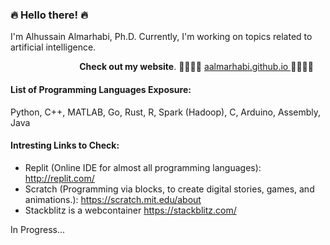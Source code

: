 ### 🔥  Hello there!  🔥

I'm Alhussain Almarhabi, Ph.D. Currently, I'm working on topics related to artificial intelligence.

$~~~~~~~~~~~~~~~~~~~~~~~~~~~$ **Check out my website**. 🔺🔺🔺🔺 [aalmarhabi.github.io ](https://aalmarhabi.github.io/) 🔺🔺🔺🔺

#### List of Programming Languages Exposure:
Python, C++, MATLAB, Go, Rust, R, Spark (Hadoop), C, Arduino, Assembly, Java

#### Intresting Links to Check:
- Replit (Online IDE for almost all programming languages): http://replit.com/
- Scratch (Programming via blocks, to create digital stories, games, and animations.): https://scratch.mit.edu/about 
- Stackblitz is a webcontainer https://stackblitz.com/

In Progress...

<!--
**aalmarhabi/aalmarhabi** is a ✨ _special_ ✨ repository because its `README.md` (this file) appears on your GitHub profile.

Here are some ideas to get you started:

- 🔭 I’m currently working on ...
- 🌱 I’m currently learning ...
- 👯 I’m looking to collaborate on ...
- 🤔 I’m looking for help with ...
- 💬 Ask me about ...
- 📫 How to reach me: ...
- 😄 Pronouns: ...
- ⚡ Fun fact: ...
-->
